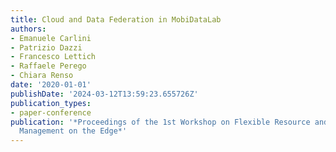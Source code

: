 ```yaml
---
title: Cloud and Data Federation in MobiDataLab
authors:
- Emanuele Carlini
- Patrizio Dazzi
- Francesco Lettich
- Raffaele Perego
- Chiara Renso
date: '2020-01-01'
publishDate: '2024-03-12T13:59:23.655726Z'
publication_types:
- paper-conference
publication: '*Proceedings of the 1st Workshop on Flexible Resource and Application
  Management on the Edge*'
---
```

